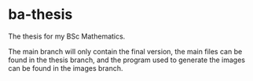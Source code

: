 # ba-thesis
The thesis for my BSc Mathematics.

The main branch will only contain the final version, the main files can be found in the thesis branch, and the program used to generate the images can be found in the images branch.
